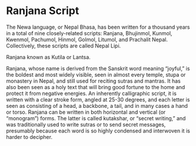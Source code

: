 # Ranjana Script

The Newa language, or  Nepal Bhasa, has been written for a thousand years in a total of nine closely-related scripts: Ranjana, Bhujinmol, Kunmol, Kwenmol, Pachumol, Hinmol, Golmol, Litumol, and Prachalit Nepal. Collectively, these scripts are called Nepal Lipi.

Ranjana known as Kutila or Lantsa.

Ranjana, whose name is derived from the Sanskrit word meaning “joyful,” is the boldest and most widely visible, seen in almost every temple, stupa or monastery in Nepal, and still used for reciting sutras and mantras. It has also been seen as a holy text that will bring good fortune to the home and protect it from negative energies. An inherently calligraphic script, it is written with a clear stroke form, angled at 25-30 degrees, and each letter is seen as consisting of a head, a backbone, a tail, and in many cases a hand or torso. Ranjana can be written in both horizontal and vertical (or “monogram”) forms. The latter is called kutakshar, or “secret writing,” and was traditionally used to write sutras or to send secret messages, presumably because each word is so highly condensed and interwoven it is harder to decipher.